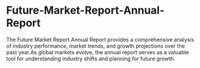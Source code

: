 # Future-Market-Report-Annual-Report
The Future Market Report Annual Report provides a comprehensive analysis of industry performance, market trends, and growth projections over the past year.As global markets evolve, the annual report serves as a valuable tool for understanding industry shifts and planning for future growth.
